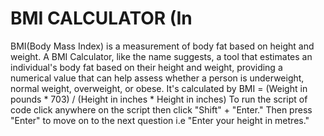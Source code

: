 # BMI CALCULATOR (In  
BMI(Body Mass Index) is a measurement of body fat based on height and weight.
A BMI Calculator, like the name suggests, a tool that estimates an individual's body fat based on their height and weight, providing a numerical value that can help assess whether a person is underweight, normal weight, overweight, or obese.
It's calculated by BMI = (Weight in pounds * 703) / (Height in inches * Height in inches)
To run the script of code click anywhere on the script then click "Shift" + "Enter."
Then press "Enter" to move on to the next question i.e "Enter your height in metres."
